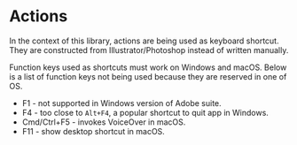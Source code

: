 Actions
=======

In the context of this library, actions are being used as keyboard shortcut. They are constructed from Illustrator/Photoshop instead of written manually.

Function keys used as shortcuts must work on Windows and macOS. Below is a list of function keys not being used because they are reserved in one of OS.
* F1 - not supported in Windows version of Adobe suite.
* F4 - too close to `Alt+F4`, a popular shortcut to quit app in Windows.
* Cmd/Ctrl+F5 - invokes VoiceOver in macOS.
* F11 - show desktop shortcut in macOS.